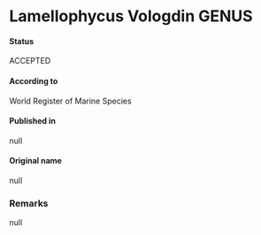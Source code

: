 Lamellophycus Vologdin GENUS
=======

#### Status
ACCEPTED

#### According to
World Register of Marine Species

#### Published in
null

#### Original name
null

### Remarks
null